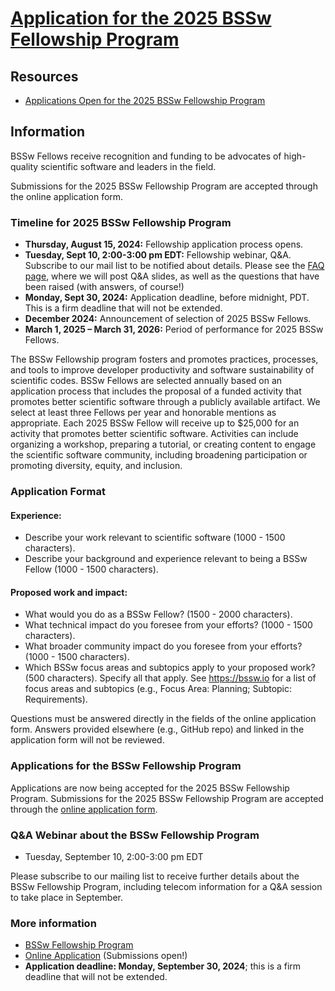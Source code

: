 # [Application for the 2025 BSSw Fellowship Program](https://bssw.io/pages/apply-for-the-bssw-fellowship-program)

## Resources

* [Applications Open for the 2025 BSSw Fellowship Program](https://bssw.io/blog_posts/applications-open-for-the-2025-bssw-fellowship-program)

## Information

BSSw Fellows receive recognition and funding to be advocates of high-quality scientific software and leaders in the field.

Submissions for the 2025 BSSw Fellowship Program are accepted through the online application form.

### Timeline for 2025 BSSw Fellowship Program
* **Thursday, August 15, 2024:** Fellowship application process opens.
* **Tuesday, Sept 10, 2:00-3:00 pm EDT:** Fellowship webinar, Q&A.
Subscribe to our mail list to be notified about details.
Please see the [FAQ page](https://bssw.io/pages/bssw-fellowship-faq), where we will post Q&A slides, as well as the questions that have been raised (with answers, of course!)
* **Monday, Sept 30, 2024:** Application deadline, before midnight, PDT.
This is a firm deadline that will not be extended.
* **December 2024:** Announcement of selection of 2025 BSSw Fellows.
* **March 1, 2025 – March 31, 2026:** Period of performance for 2025 BSSw Fellows.

The BSSw Fellowship program fosters and promotes practices, processes, and tools to improve developer productivity and software sustainability of scientific codes.
BSSw Fellows are selected annually based on an application process that includes the proposal of a funded activity that promotes better scientific software through a publicly available artifact.
We select at least three Fellows per year and honorable mentions as appropriate.
Each 2025 BSSw Fellow will receive up to $25,000 for an activity that promotes better scientific software.
Activities can include organizing a workshop, preparing a tutorial, or creating content to engage the scientific software community, including broadening participation or promoting diversity, equity, and inclusion.

### Application Format

#### Experience:
* Describe your work relevant to scientific software (1000 - 1500 characters).
* Describe your background and experience relevant to being a BSSw Fellow (1000 - 1500 characters).

#### Proposed work and impact:

* What would you do as a BSSw Fellow? (1500 - 2000 characters).
* What technical impact do you foresee from your efforts? (1000 - 1500 characters).
* What broader community impact do you foresee from your efforts? (1000 - 1500 characters).
* Which BSSw focus areas and subtopics apply to your proposed work? (500 characters).
Specify all that apply.
See https://bssw.io for a list of focus areas and subtopics (e.g., Focus Area: Planning; Subtopic: Requirements).

Questions must be answered directly in the fields of the online application form. Answers provided elsewhere (e.g., GitHub repo) and linked in the application form will not be reviewed.

### Applications for the BSSw Fellowship Program

Applications are now being accepted for the 2025 BSSw Fellowship Program.
Submissions for the 2025 BSSw Fellowship Program are accepted through the [online application form](https://ssl.linklings.net/applications/BSSw/).

### Q&A Webinar about the BSSw Fellowship Program

* Tuesday, September 10, 2:00-3:00 pm EDT

Please subscribe to our mailing list to receive further details about the BSSw Fellowship Program, including telecom information for a Q&A session to take place in September.

### More information

* [BSSw Fellowship Program](https://bssw.io/fellowship)
* [Online Application](https://ssl.linklings.net/applications/BSSw/) (Submissions open!)
* **Application deadline: Monday, September 30, 2024**; this is a firm deadline that will not be extended.

